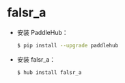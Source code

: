 # falsr_a
* 安装 PaddleHub：

    ```bash
    $ pip install --upgrade paddlehub
    ```

* 安装 falsr_a：

    ```bash
    $ hub install falsr_a
    ```
